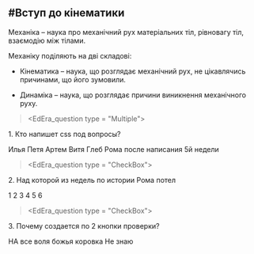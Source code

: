 <script src="../../custom/js/quiz.js"></script>
#<p1>Вступ до кінематики</p1>
---------
<p1>Механіка</p1> – наука про механiчний рух матерiальних тiл, рiвновагу тiл, взаємодiю мiж тiлами.

Механіку поділяють на дві складові:
* <p1>Кiнематика</p1> – наука, що розглядає механiчний рух, не цiкавлячись причинами,
що його зумовили.

* <p1>Динамiка</p1> – наука, що розглядає причини виникнення механiчного руху.


><EdEra_question type = "Multiple">
<p>1. Кто напишет css под вопросы?</p>
<choice correct="false">Илья</choice>
<choice correct="false">Петя</choice>
<choice correct="true">Артем</choice>
<choice correct="false">Витя</choice>
<choice correct="false">Глеб</choice>
<choice correct="false">Рома после написания 5й недели</choice>
<p><message></message></p>
</EdEra_question>

<p> </p>

><EdEra_question type = "CheckBox">
<p>2. Над которой из недель по истории Рома потел</p>
<choice correct="true">1</choice>
<choice correct="true">2</choice>
<choice correct="true">3</choice>
<choice correct="true">4</choice>
<choice correct="false">5</choice>
<choice correct="false">6</choice>
<p><message></message></p>



<p> </p>

><EdEra_question type = "CheckBox">
<p>3. Почему создается по 2 кнопки проверки?</p>
<choice correct="true">НА все воля божья коровка</choice>
<choice correct="true">Не знаю</choice>
<p><message></message></p>







    